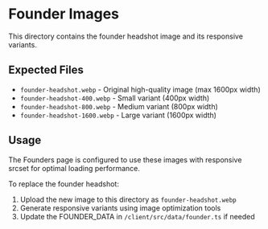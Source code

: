 # Founder Images

This directory contains the founder headshot image and its responsive variants.

## Expected Files
- `founder-headshot.webp` - Original high-quality image (max 1600px width)
- `founder-headshot-400.webp` - Small variant (400px width)
- `founder-headshot-800.webp` - Medium variant (800px width)
- `founder-headshot-1600.webp` - Large variant (1600px width)

## Usage
The Founders page is configured to use these images with responsive srcset for optimal loading performance.

To replace the founder headshot:
1. Upload the new image to this directory as `founder-headshot.webp`
2. Generate responsive variants using image optimization tools
3. Update the FOUNDER_DATA in `/client/src/data/founder.ts` if needed